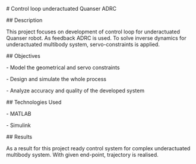 \# Control loop underactuated Quanser ADRC



\## Description

This project focuses on development of control loop for underactuated Quanser robot. As feedback ADRC is used. To solve inverse dynamics for underactuated multibody system, servo-constraints is applied. 



\## Objectives

\- Model the geometrical and servo constraints

\- Design and simulate the whole process

\- Analyze accuracy and quality of the developed system



\## Technologies Used

\- MATLAB

\- Simulink



\## Results

As a result for this project ready control system for complex underactuated multibody system. With given end-point, trajectory is realised. 

